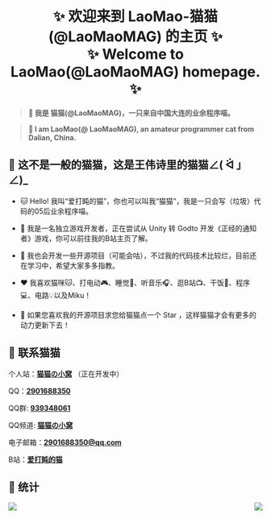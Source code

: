 <div align="center"> 
    <h1> ✨ 欢迎来到 LaoMao-猫猫(@LaoMaoMAG) 的主页 ✨
    </br>
    ✨ Welcome to LaoMao(@LaoMaoMAG) homepage. ✨ </h1>
</div>



> **🌈 我是 猫猫(@LaoMaoMAG)，一只来自中国大连的业余程序喵。**

> **🌈 I am LaoMao(@ LaoMaoMAG), an amateur programmer cat from Dalian, China.**



## 🥰 这不是一般的猫猫，这是王伟诗里的猫猫∠( ᐛ 」∠)_

- 🐱 Hello! 我叫“爱打盹的猫”，你也可以叫我“猫猫”，我是一只会写（垃圾）代码的05后业余程序喵。

- 🔭 我是一名独立游戏开发者，正在尝试从 Unity 转 Godto 开发《正经的通知者》游戏，你可以前往我的B站主页了解。

- 🌱 我也会开发一些开源项目（可能会咕），不过我的代码技术比较烂，目前还在学习中，希望大家多多指教。

- ❤️ 我喜欢猫咪🐱、打电动🎮、睡觉🛌、听音乐🎧、逛B站📺、干饭🍚、程序💻、电路💡以及Miku！

- 🌟 如果您喜欢我的开源项目求您给猫猫点一个 Star ，这样猫猫才会有更多的动力更新下去！



## 📱 联系猫猫

个人站：[**猫猫の小窝**](laomaomag.meowartgame.com) （正在开发中）

QQ：[**2901688350**]()

QQ群: [**939348061**]()

QQ频道: [**猫猫の小窝**](https://pd.qq.com/s/2nwmz91mw)

电子邮箱：[**2901688350@qq.com**](2901688350@qq.com)

B站：[**爱打盹的猫**](https://space.bilibili.com/622811302)



## 📖 统计

<img   align="left" src="https://github-readme-stats.vercel.app/api/top-langs/?username=LaoMaoMAG&locale=cn&line_height=33&theme=&langs_count=10"/>

<img   align="right" src="https://github-readme-stats.vercel.app/api?username=LaoMaoMAG&locale=cn&line_height=33&show_icons=true&hide=&theme=&rank_icon=default"/>